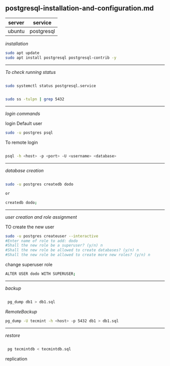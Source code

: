 postgresql-installation-and-configuration.md
---

|server|service|
|---|---|
|ubuntu| postgresql|


_installation_

```bash
sudo apt update 
sudo apt install postgresql postgresql-contrib -y

```
---

_To check running status_

```bash

sudo systemctl status postgresql.service

```
```bash

sudo ss -tulpn | grep 5432

```
---

_login commands_

login Default user 

```bash
sudo -u postgres psql
```
To remote login

```bash

psql -h <host> -p <port> -U <username> <database>

```
---

_database creation_


```bash

sudo -u postgres createdb dodo

or

createdb dodo;

```
---

_user creation and role assignment_

TO create the new user 

```bash
sudo -u postgres createuser --interactive
#Enter name of role to add: dodo
#Shall the new role be a superuser? (y/n) n
#Shall the new role be allowed to create databases? (y/n) n
#Shall the new role be allowed to create more new roles? (y/n) n

```
change superuser role

```bash
ALTER USER dodo WITH SUPERUSER;
```
---

_backup_

```bash

 pg_dump db1 > db1.sql

```
_RemoteBackup_

```bash
pg_dump -U tecmint -h <host> -p 5432 db1 > db1.sql
```
---

_restore_


```bash

 pg tecmintdb < tecmintdb.sql
```


replication


```back


```
